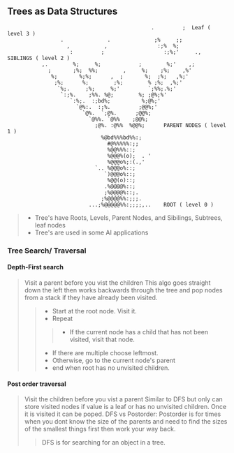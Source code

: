 ## Trees as Data Structures
~~~                                                        
                                              .         ;  Leaf ( level 3 )
                 .              .              ;%     ;;   
                   ,           ,                :;%  %;   
                    :         ;                   :;%;'     .,   SIBLINGS ( level 2 )
           ,.        %;     %;            ;        %;'    ,;
             ;       ;%;  %%;        ,     %;    ;%;    ,%'
              %;       %;%;      ,  ;       %;  ;%;   ,%;' 
               ;%;      %;        ;%;        % ;%;  ,%;'
                `%;.     ;%;     %;'         `;%%;.%;'
                 `:;%.    ;%%. %@;        %; ;@%;%'
                    `:%;.  :;bd%;          %;@%;'
                      `@%:.  :;%.         ;@@%;'   
                        `@%.  `;@%.      ;@@%;         
                          `@%%. `@%%    ;@@%;        
                            ;@%. :@%%  %@@%;      PARENT NODES ( level 1 )
                              %@bd%%%bd%%:;     
                                #@%%%%%:;;
                                %@@%%%::;
                                %@@@%(o);  . '         
                                %@@@o%;:(.,'         
                            `.. %@@@o%::;         
                               `)@@@o%::;         
                                %@@(o)::;        
                               .%@@@@%::;         
                               ;%@@@@%::;.          
                              ;%@@@@%%:;;;. 
                          ...;%@@@@@%%:;;;;,..    ROOT ( level 0 )
~~~
>* Tree's have Roots, Levels, Parent Nodes, and Sibilings, Subtrees, leaf nodes
>* Tree's are used in some AI applications

### Tree Search/ Traversal

#### Depth-First search
> Visit a parent before you vist the children
> This algo goes straight down the left then works backwards through the tree and pop nodes from a stack if they have already been visited. 
>>* Start at the root node. Visit it.
>>* Repeat
>>>- If the current node has a child that has not been visited, visit that node.
>>* If there are multiple choose leftmost.
>>* Otherwise, go to the current node's parent
>>* end when root has no unvisited children.

#### Post order traversal
> Visit the children before you vist a parent
> Similar to DFS but only can store visited nodes if value is a leaf or has no unvisited children.
> Once it is visited it can be poped.
> DFS vs Postorder: Postorder is for times when you dont know the size of the parents and need to find the sizes of the smallest things first then work your way back.
>> DFS is for searching for an object in a tree. 
